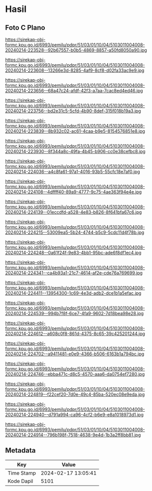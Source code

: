 # Hasil

## Foto C Plano

https://sirekap-obj-formc.kpu.go.id/6993/pemilu/pdpr/51/03/01/10/04/5103011004008-20240214-223528--92b67557-b0b5-4869-8857-a50fd8050a90.jpg

https://sirekap-obj-formc.kpu.go.id/6993/pemilu/pdpr/51/03/01/10/04/5103011004008-20240214-223608--13266e3d-8285-4af9-8cf8-d02fa33ac9e9.jpg

https://sirekap-obj-formc.kpu.go.id/6993/pemilu/pdpr/51/03/01/10/04/5103011004008-20240214-223656--68a47c24-afdf-42f3-a7aa-7cac8ed4ed46.jpg

https://sirekap-obj-formc.kpu.go.id/6993/pemilu/pdpr/51/03/01/10/04/5103011004008-20240214-223756--bd2e31c5-5cfd-4b90-8def-315f018b19a3.jpg

https://sirekap-obj-formc.kpu.go.id/6993/pemilu/pdpr/51/03/01/10/04/5103011004008-20240214-223839--8b932c02-ac61-4caa-b9e5-8154576851e8.jpg

https://sirekap-obj-formc.kpu.go.id/6993/pemilu/pdpr/51/03/01/10/04/5103011004008-20240214-223930--8f344a8c-49fa-4b45-b906-cc0e38cefbc8.jpg

https://sirekap-obj-formc.kpu.go.id/6993/pemilu/pdpr/51/03/01/10/04/5103011004008-20240214-224036--a4c8fa61-97a1-4016-93b5-55cfc18e7af0.jpg

https://sirekap-obj-formc.kpu.go.id/6993/pemilu/pdpr/51/03/01/10/04/5103011004008-20240214-224108--4dffff40-89a9-4777-9c75-4ae363f94e4e.jpg

https://sirekap-obj-formc.kpu.go.id/6993/pemilu/pdpr/51/03/01/10/04/5103011004008-20240214-224139--01eccdfd-a528-4e83-b826-8f641bfa67c6.jpg

https://sirekap-obj-formc.kpu.go.id/6993/pemilu/pdpr/51/03/01/10/04/5103011004008-20240214-224215--53009ea5-5b24-4744-b5c9-5cdc11d4f78b.jpg

https://sirekap-obj-formc.kpu.go.id/6993/pemilu/pdpr/51/03/01/10/04/5103011004008-20240214-224248--0a61f24f-9e83-4bb1-95bc-ade6f8df1ec4.jpg

https://sirekap-obj-formc.kpu.go.id/6993/pemilu/pdpr/51/03/01/10/04/5103011004008-20240214-224341--ca4b93a1-21c7-4614-af2e-cde76a769699.jpg

https://sirekap-obj-formc.kpu.go.id/6993/pemilu/pdpr/51/03/01/10/04/5103011004008-20240214-224411--13954300-1c69-4e3d-adb2-dce1b1a5efac.jpg

https://sirekap-obj-formc.kpu.go.id/6993/pemilu/pdpr/51/03/01/10/04/5103011004008-20240214-224539--994b7f8f-6ce7-4fa9-9602-7d18bea98e28.jpg

https://sirekap-obj-formc.kpu.go.id/6993/pemilu/pdpr/51/03/01/10/04/5103011004008-20240214-224612--a608c0f8-861d-4375-8c65-39c425201244.jpg

https://sirekap-obj-formc.kpu.go.id/6993/pemilu/pdpr/51/03/01/10/04/5103011004008-20240214-224702--a9411481-e0e9-4366-b506-6163b1a794bc.jpg

https://sirekap-obj-formc.kpu.go.id/6993/pemilu/pdpr/51/03/01/10/04/5103011004008-20240214-224746--ebba471c-d8c5-4570-aaa6-da0754ef7280.jpg

https://sirekap-obj-formc.kpu.go.id/6993/pemilu/pdpr/51/03/01/10/04/5103011004008-20240214-224819--f22cef20-7d0e-49c4-85ba-520ec08e9eda.jpg

https://sirekap-obj-formc.kpu.go.id/6993/pemilu/pdpr/51/03/01/10/04/5103011004008-20240214-224940--d791a994-ca96-4cf2-b6e9-e8a1018973d1.jpg

https://sirekap-obj-formc.kpu.go.id/6993/pemilu/pdpr/51/03/01/10/04/5103011004008-20240214-224914--796b198f-7518-4638-9e4d-1b3a2ff8bb81.jpg


## Metadata

| Key        | Value               |
| ---------- | ------------------- |
| Time Stamp | 2024-02-17 13:05:41 |
| Kode Dapil | 5101                |



